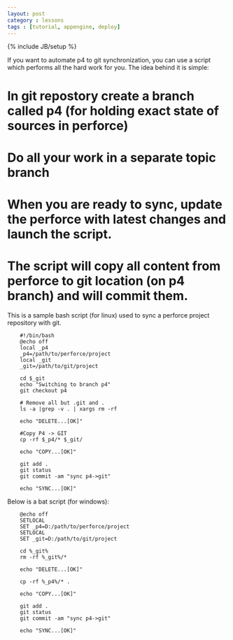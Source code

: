```yaml
---
layout: post
category : lessons
tags : [tutorial, appengine, deploy]
---
```

{% include JB/setup %}

If you want to automate p4 to git synchronization, you can use a script which performs all the hard work for you. The idea behind it is simple:

# In git repostory create a branch called p4 (for holding exact state of sources in perforce)
# Do all your work in a separate topic branch
# When you are ready to sync, update the perforce with latest changes and launch the script.
# The script will copy all content from perforce to git location (on p4 branch) and will commit them.


This is a sample bash script (for linux) used to sync a perforce project repository with git. 
		

		#!/bin/bash
		@echo off 
		local _p4
		_p4=/path/to/perforce/project		
		local _git
		_git=/path/to/git/project

		cd $_git
		echo "Switching to branch p4"
		git checkout p4

		# Remove all but .git and .
		ls -a |grep -v . | xargs rm -rf 

		echo "DELETE...[OK]"

		#Copy P4 -> GIT
		cp -rf $_p4/* $_git/

		echo "COPY...[OK]"

		git add .
		git status
		git commit -am "sync p4->git"

		echo "SYNC...[OK]"


Below is a bat script (for windows):

		@echo off 
		SETLOCAL 
		SET _p4=D:/path/to/perforce/project
		SETLOCAL 
		SET _git=D:/path/to/git/project

		cd %_git%
		rm -rf %_git%/* 

		echo "DELETE...[OK]"

		cp -rf %_p4%/* .

		echo "COPY...[OK]"

		git add .
		git status
		git commit -am "sync p4->git"

		echo "SYNC...[OK]"